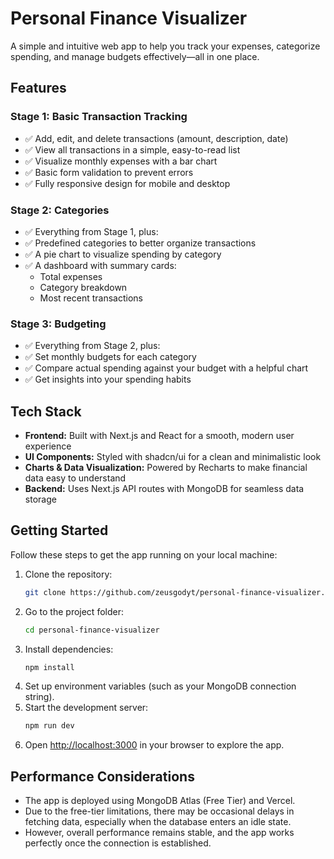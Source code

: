 # Personal Finance Visualizer

A simple and intuitive web app to help you track your expenses, categorize spending, and manage budgets effectively—all in one place.

## Features

### Stage 1: Basic Transaction Tracking
- ✅ Add, edit, and delete transactions (amount, description, date)
- ✅ View all transactions in a simple, easy-to-read list
- ✅ Visualize monthly expenses with a bar chart
- ✅ Basic form validation to prevent errors
- ✅ Fully responsive design for mobile and desktop

### Stage 2: Categories
- ✅ Everything from Stage 1, plus:
- ✅ Predefined categories to better organize transactions
- ✅ A pie chart to visualize spending by category
- ✅ A dashboard with summary cards:
  - Total expenses
  - Category breakdown
  - Most recent transactions

### Stage 3: Budgeting
- ✅ Everything from Stage 2, plus:
- ✅ Set monthly budgets for each category
- ✅ Compare actual spending against your budget with a helpful chart
- ✅ Get insights into your spending habits

## Tech Stack
- **Frontend:** Built with Next.js and React for a smooth, modern user experience
- **UI Components:** Styled with shadcn/ui for a clean and minimalistic look
- **Charts & Data Visualization:** Powered by Recharts to make financial data easy to understand
- **Backend:** Uses Next.js API routes with MongoDB for seamless data storage

## Getting Started

Follow these steps to get the app running on your local machine:

1. Clone the repository:
   ```sh
   git clone https://github.com/zeusgodyt/personal-finance-visualizer.git
   ```
2. Go to the project folder:
   ```sh
   cd personal-finance-visualizer
   ```
3. Install dependencies:
   ```sh
   npm install
   ```
4. Set up environment variables (such as your MongoDB connection string).
5. Start the development server:
   ```sh
   npm run dev
   ```
6. Open [http://localhost:3000](http://localhost:3000) in your browser to explore the app.

## Performance Considerations

- The app is deployed using MongoDB Atlas (Free Tier) and Vercel.
- Due to the free-tier limitations, there may be occasional delays in fetching data, especially when the database enters an idle state.
- However, overall performance remains stable, and the app works perfectly once the connection is established.
